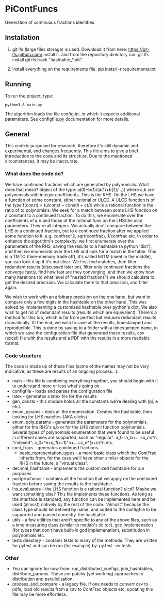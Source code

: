# PiContFuncs

Generation of continuous fractions identities.

## Installation

1) git lfs (large files storage) is used. Download it from here:
https://git-lfs.github.com/
install it. and from the repository directory run:
git lfs install
git lfs track "hashtable_*.pkl"

2) Install everything on the requirements file.
pip install -r requirements.txt


## Running

To run the project, type:

```
python3.6 main.py
```

The algorithm loads the file config.ini, in which it expects additional parameters.
See configfile.py documentation for more details.

## General

This code is purposed for research, therefore it's still dynamic and experimental, and changes frequently. This file aims to give a brief introduction to the code and its structure. Due to the mentioned circumstances, it may be inaccurate.

### What does the code do?

We have continued fractions which are generated by polynomials. What does that mean? object of the type:
a(0)+b(1)/(a(1)+b(2)/...))
where a,b are polynomials with integer coefficients. This is the RHS.
 On the LHS we have a function of some constant, either rational or ULCD. A ULCD function is of the type
f(const) = (u/const + const/l + c)/d
while a rational function is the ratio of to polynomials.
 We seek for a match between some LHS function on a constant to a continued fraction.
To do this, we enumerate over the coefficients of a,b and those of the rational func on the LHS/the ulcd parameters.
They're all integers.
 We actually don't compare between the LHS to a continued fraction, but to a continued fraction after we applied some
function to it, e.g. contfrac^2, sqrt(contfrac), 1/contfrac etc.
 In order to enhance the algorithm's complexity, we first enumerate over the parameters of the RHS, saving the results
to a hashtable (a python 'dict'), and then we enumerate over the LHS and look for a match in the table. This is a TMTO
(time-memory trade off), it's called MITM (meet in the middle), you can look it up if it's not clear.
 We first find matches, then filter redundant results (discussed later on), filter only continued fractions the converge
fastly, find how fast are they converging, and then we know how many iterations (to what level of "nested fractions") we
should calculate to get the desired precision. We calculate them to that precision, and filter again.

 We wish to work with an arbitrary precision on the one hand, but want to compare only a few digits in the hashtable
 on the other hand. This was solved by implementing a customized hashtable over python's dict.
  We also wish to get rid of redundant results (results which are equivalent). There's a method for this too,
 which is far from perfect but reduces redundant results dramatically.
  At the end, we wish to save all the results, timestamped and reproducible.
 This is done by saving to a folder with a timestamped name, in which we save the configuration file that generated
 these results, csv (excel) file with the results and a PDF with the results in a more readable format.

### Code structure

The code is made up of these files (some of the names may not be very indicative, as these are results of an ongoing
process...):
* main - this file is combining everything together, you should begin with it to understand more or less what's going on.
* configfile - loads and parses the configuration file
* latex - generates a latex file for the results
* gen_consts - this module holds all the constants we're dealing with (pi, e etc).
* enum_params - does all the enumeration. Creates the hashtable, then looking for LHS matches (AKA clicks)
* enum_poly_params - generates the parameters for the polynomials, either for the RHS's a,b or for the LHS rationl
  function polynomials. Several types of polynomials enumeration that were found to be useful in different cases are
  supported,  such as "regular": a_0+a_1*x+...+a_n*x^n, "indexed": a_0*x^n+a_1*(x+1)^n+...+a_n*(x+n)^n etc.
* cont_fracs - generates continued fractions.
    * basic_representation_types - a more basic class which the ContFrac inherits from, for the case we'll have other 
      similar objects for the RHS in the future. a "virtual class".
* decimal_hashtable - implements the customized hashtable for our purposes
* postprocfuncs - contains all the function that we apply on the continued fraction before saving the results to the
  hashtable.
* lhs_evaluators - the LHS function is a rational function? ulcd? Maybe we want something else? This file
  implements these functions. As long as the interface is standard, any function can be implemented here and be
  used (almost) natively by the rest of the code. "Almost" because the class type should be defined by name, and
  added to the configfile to be supported and parsed correctly.
the hashtable
* utils - a few utilities that aren't specific to any of the above files, such as a time measuring class (similar to
  matlab's tic toc), gcd implemenation (for types that don't have built-in gcd implemenation), substitution in
  polynomials etc.
* tests directory - contains tests to many of the methods. They are written for pytest and can be ran (for example) by:
  py.test -vv tests

### Other

* You can ignore for now from: run_distributed_configs, join_hashtables, distribute_params. These are patchy (yet
working) approaches to distribution and parallelization.
* process_and_compare - a legacy file. If one needs to convert csv to pdfs, load old results from a csv to ContFrac
  objects etc, updating this file may be more effortless.